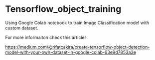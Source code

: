 # Tensorflow_object_training
Using Google Colab notebook to train Image Classification model with custom dataset.

For more informaiton check this article!

https://medium.com/@rifatcakira/create-tensorflow-object-detection-model-with-your-own-dataset-in-google-colab-63e9d7853a3e
